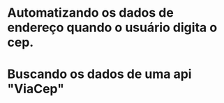 # Automatizando os dados de endereço quando o usuário digita o cep.
# Buscando os dados de uma api "ViaCep"
